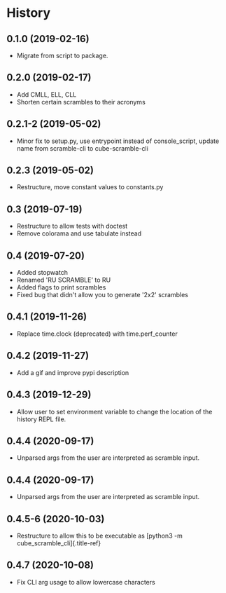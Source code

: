 # History

## 0.1.0 (2019-02-16)

- Migrate from script to package.

## 0.2.0 (2019-02-17)

- Add CMLL, ELL, CLL
- Shorten certain scrambles to their acronyms

## 0.2.1-2 (2019-05-02)

- Minor fix to setup.py, use entrypoint instead of console_script,
  update name from scramble-cli to cube-scramble-cli

## 0.2.3 (2019-05-02)

- Restructure, move constant values to constants.py

## 0.3 (2019-07-19)

- Restructure to allow tests with doctest
- Remove colorama and use tabulate instead

## 0.4 (2019-07-20)

- Added stopwatch
- Renamed \'RU SCRAMBLE\' to RU
- Added flags to print scrambles
- Fixed bug that didn\'t allow you to generate \'2x2\' scrambles

## 0.4.1 (2019-11-26)

- Replace time.clock (deprecated) with time.perf_counter

## 0.4.2 (2019-11-27)

- Add a gif and improve pypi description

## 0.4.3 (2019-12-29)

- Allow user to set environment variable to change the location of the
  history REPL file.

## 0.4.4 (2020-09-17)

- Unparsed args from the user are interpreted as scramble input.

## 0.4.4 (2020-09-17)

- Unparsed args from the user are interpreted as scramble input.

## 0.4.5-6 (2020-10-03)

- Restructure to allow this to be executable as [python3 -m
  cube_scramble_cli]{.title-ref}

## 0.4.7 (2020-10-08)

- Fix CLI arg usage to allow lowercase characters
